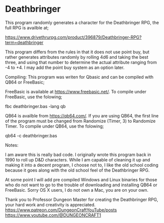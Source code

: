 # Deathbringer

This program randomly generates a character for the Deathbringer RPG, the full RPG is availble at;

https://www.drivethrurpg.com/product/396879/Deathbringer-RPG?term=deathbringer

This program differs from the rules in that it does not use point buy, but rather generates attributes randomly by rolling 4d6 and taking the best three, and using that number to determine the actual attribute ranging from -4 to +4. I may add the point buy system as an option later.

Compiling:
This program was writen for Qbasic and can be compiled with QB64 or FreeBasic;

FreeBasic is available at https://www.freebasic.net/. To compile under FreeBasic, use the folowing;

fbc deathbringer.bas -lang qb

QB64 is availble from https://qb64.com/. If you are using QB64, the first line of the program must be changed from Randomize (Timer, 3) to Randomize Timer. To compile under QB64, use the folowing;

qb64 -c deathbringer.bas

Notes:

I am aware this is really bad code. I originally wrote this program back in 1990 to roll up D&D characters. While I am capable of cleaning it up and making it into a decent program, I choose not to, I like the old school coding because it goes along with the old school feel of the Deathbringer RPG.

At some point I will add pre compiled Windows and Linux binaries for those who do not want to go to the trouble of downloading and installing QB64 or FreeBasic. Sorry OS X users, I do not own a Mac, you are on your own.

Thank you to Professor Dungeon Master for creating the Deathbringer RPG, your hard work and creativity is appreciated.
https://www.patreon.com/DungeonCraftYouTube/posts
https://www.youtube.com/@DUNGEONCRAFT1
